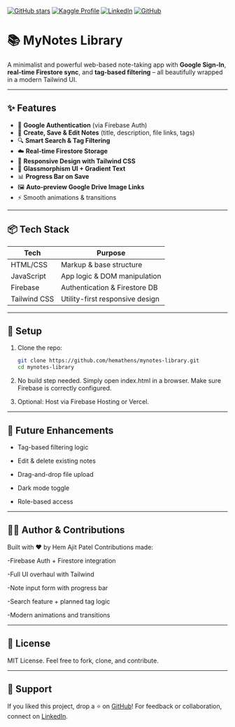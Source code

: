 [![GitHub stars](https://img.shields.io/github/stars/hemathens/mynotes-library?style=social)](https://github.com/hemathens/mynotes-library/stargazers)
[![Kaggle Profile](https://img.shields.io/badge/Kaggle-hem%20ajit%20patel-20BEFF?logo=kaggle)](https://www.kaggle.com/hemajitpatel)
[![LinkedIn](https://img.shields.io/badge/LinkedIn-Hem%20Ajit%20Patel-0A66C2?logo=linkedin)](https://www.linkedin.com/in/hem-patel19)
[![GitHub](https://img.shields.io/badge/GitHub-hemathens-181717?logo=github)](https://github.com/hemathens)

# 📚 MyNotes Library

A minimalist and powerful web-based note-taking app with **Google Sign-In**, **real-time Firestore sync**, and **tag-based filtering** – all beautifully wrapped in a modern Tailwind UI.

---

## ✨ Features

- 🔐 **Google Authentication** (via Firebase Auth)
- 💾 **Create, Save & Edit Notes** (title, description, file links, tags)
- 🔍 **Smart Search & Tag Filtering**
- ☁️ **Real-time Firestore Storage**
- 📱 **Responsive Design with Tailwind CSS**
- 🎨 **Glassmorphism UI + Gradient Text**
- 📊 **Progress Bar on Save**
- 🖼️ **Auto-preview Google Drive Image Links**
- ⚡ Smooth animations & transitions

---

## 📦 Tech Stack

| Tech          | Purpose                         |
|---------------|----------------------------------|
| HTML/CSS      | Markup & base structure          |
| JavaScript    | App logic & DOM manipulation     |
| Firebase      | Authentication & Firestore DB    |
| Tailwind CSS  | Utility-first responsive design  |

---

## 🔧 Setup

1. Clone the repo:
   ```bash
   git clone https://github.com/hemathens/mynotes-library.git
   cd mynotes-library
    ```

2. No build step needed. Simply open index.html in a browser. Make sure Firebase is correctly configured.

3. Optional: Host via Firebase Hosting or Vercel.

---

## 🧪 Future Enhancements

- Tag-based filtering logic

- Edit & delete existing notes

- Drag-and-drop file upload

- Dark mode toggle

- Role-based access

---

## 🧑‍💻 Author & Contributions

Built with ❤️ by Hem Ajit Patel
Contributions made:

-Firebase Auth + Firestore integration

-Full UI overhaul with Tailwind

-Note input form with progress bar

-Search feature + planned tag logic

-Modern animations and transitions

---

## 📄 License

MIT License. Feel free to fork, clone, and contribute.

---

## 🙌 Support

If you liked this project, drop a ⭐ on [GitHub](https://github.com/hemathens/mynotes-library)!
For feedback or collaboration, connect on [LinkedIn](https://www.linkedin.com/in/hem-patel19?utm_source=share&utm_campaign=share_via&utm_content=profile&utm_medium=android_app).
